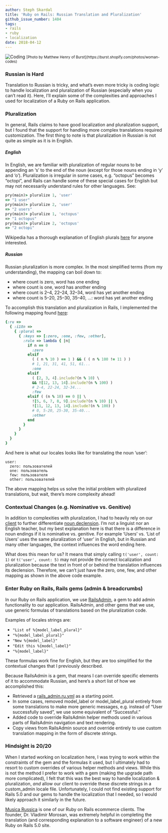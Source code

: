 ```yaml
---
author: Steph Skardal
title: 'Ruby on Rails: Russian Translation and Pluralization'
github_issue_number: 1404
tags:
- rails
- ruby
- localization
date: 2018-04-12
---
```


<img src="/blog/2018/04/rails-russian-localization/localization.jpg" alt="Coding" />
<small>[Photo by Matthew Henry of Burst](https://burst.shopify.com/photos/woman-codes)</small>

### Russian is Hard

Translation to Russian is tricky, and what’s even more tricky is coding logic to handle localization and pluralization of Russian (especially when you can’t read it). Here, I’ll explain some of the complexities and approaches I used for localization of a Ruby on Rails application.

### Pluralization

In general, Rails claims to have good localization and pluralization support, but I found that the support for handling more complex translations required customization. The first thing to note is that pluralization in Russian is not quite as simple as it is in English.

##### English

In English, we are familiar with pluralization of regular nouns to be appending an ‘s’ to the end of the noun (except for those nouns ending in ‘y’ and ‘o’). Pluralization is irregular in some cases, e.g. “octopus” becomes “octopi”, and Rails can handle some of these special cases for English but may not necessarily understand rules for other languages. See:

```ruby
pry(main)> pluralize 1, 'user'
=> "1 user"
pry(main)> pluralize 2, 'user'
=> "2 users"
pry(main)> pluralize 1, 'octopus'
=> "1 octopus"
pry(main)> pluralize 2, 'octopus'
=> "2 octopi"
```

Wikipedia has a thorough explanation of English plurals [here](https://en.wikipedia.org/wiki/English_plurals) for anyone interested.

##### Russian

Russian pluralization is more complex. In the most simplified terms (from my understanding), the mapping can boil down to:

* where count is zero, word has one ending
* where count is one, word has another ending
* where count is 2–4, 22–24, 32–34, word has yet another ending
* where count is 5–20, 25–30, 35–40, …: word has yet another ending

To accomplish this translation and pluralization in Rails, I implemented the following mapping found [here](https://stackoverflow.com/questions/6166064/i18n-pluralization):

```ruby
{:ru =>  
  { :i18n =>  
    { :plural =>  
      { :keys => [:zero, :one, :few, :other],
        :rule => lambda { |n| 
          if n == 0
            :zero
          elsif
            ( ( n % 10 ) == 1 ) && ( ( n % 100 != 11 ) ) 
            # 1, 21, 31, 41, 51, 61...
            :one
          elsif
            ( [2, 3, 4].include?(n % 10) \
            && ![12, 13, 14].include?(n % 100) )
            # 2-4, 22-24, 32-34...
            :few
          elsif ( (n % 10) == 0 || \
            ![5, 6, 7, 8, 9].include?(n % 10) || \
            ![11, 12, 13, 14].include?(n % 100) )
            # 0, 5-20, 25-30, 35-40...
            :other
          end
        }
      }   
    }   
  }   
}
```

And here is what our locales looks like for translating the noun ‘user’:

```
user:
  zero: пользователей
  one: пользователь
  few: пользователя
  other: пользователей
```

The above mapping helps us solve the initial problem with pluralized translations, but wait, there’s more complexity ahead!

### Contextual Changes (e.g. Nominative vs. Genitive)

In addition to complexities with pluralization, I had to heavily rely on our [client](http://www.musicarussica.com/) to further differentiate [noun declension](https://en.wikipedia.org/wiki/Declension). I’m not a linguist nor an English teacher, but my best explanation here is that there is a difference in noun endings if it is nominative vs. genitive. For example ‘Users’ vs. ‘List of Users’ uses the same pluralization of ‘user’ in English, but in Russian and many other languages, the context influences the word ending here.

What does this mean for us? It means that simply calling `t('user', count: 1)` or `t('user', count: 5)` may not provide the correct localization and pluralization because the text in front of or behind the translation influences its declension. Therefore, we can’t just have the zero, one, few, and other mapping as shown in the above code example.

### Enter Ruby on Rails, Rails gems (admin & breadcrumbs)

In our Ruby on Rails application, we use [RailsAdmin](https://github.com/sferik/rails_admin), a gem to add admin functionality to our application. RailsAdmin, and other gems that we use, use generic formulas of translations based on the pluralization code.

Examples of locales strings are:

* `"List of %{model_label_plural}"`
* `"%{model_label_plural}"`
* `"New %{model_label}"`
* `"Edit this %{model_label}"`
* `"%{model_label}"`

These formulas work fine for English, but they are too simplified for the contextual changes that I previously described.

Because RailsAdmin is a gem, that means I can override specific elements of it to accommodate Russian, and here’s a short list of how we accomplished this:

* Retrieved a [rails_admin.ru.yml](https://gist.github.com/sergey-alekseev/ba3c1d549e28a6721dee) as a starting point.
* In some cases, removed model_label or model_label_plural entirely from some translations to make more generic messages, e.g. instead of “User successfully saved”, we use some equivalent of “Successful.”
* Added code to override RailsAdmin helper methods used in various parts of RailsAdmin navigation and text rendering.
* Copy views from RailsAdmin source and override entirely to use custom translation mapping in the form of discrete strings.

### Hindsight is 20/20

When I started working on localization here, I was trying to work within the constraints of the gem and the formulas it used, but I ultimately had to resort to custom overrides of various helper methods and views. While this is not the method I prefer to work with a gem (making the upgrade path more complicated), I felt that this was the best way to handle localization & pluralization, *and* allow our client to override these discrete strings in a custom_admin locale file. Unfortunately, I could not find existing support for Rails 5.0 and our gems to handle the localization that I needed, so I would likely approach it similarly in the future.

[Musica Russica](http://www.musicarussica.com/) is one of our Ruby on Rails ecommerce clients. The founder, Dr. Vladimir Morosan, was extremely helpful in completing the translation (and corresponding explanation to a software engineer) of a new Ruby on Rails 5.0 site.
